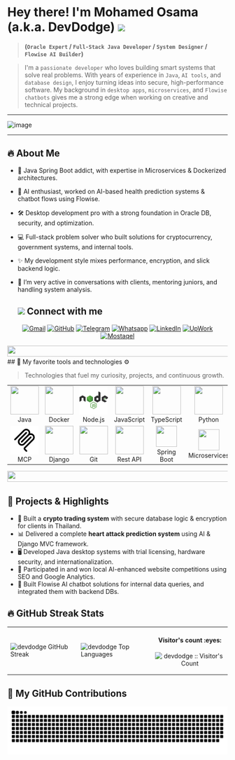 #  Hey there! I'm Mohamed Osama (a.k.a. DevDodge) <img src="https://media.giphy.com/media/WUlplcMpOCEmTGBtBW/giphy.gif" width="70">

> **(`Oracle Expert` / `Full-Stack Java Developer` / `System Designer` / `Flowise AI Builder`)**

> I'm a `passionate developer` who loves building smart systems that solve real problems. With years of experience in `Java`, `AI tools`, and `database design`, I enjoy turning ideas into secure, high-performance software. My background in `desktop apps`, `microservices`, and `Flowise chatbots` gives me a strong edge when working on creative and technical projects.

-----

<p align="center">
 
![image](https://user-images.githubusercontent.com/61057666/169029838-74df663d-2e62-4d77-bdff-b43f7d63f00f.png)

</p>

-----

## 🔥 About Me

- 🧠 Java Spring Boot addict, with expertise in Microservices & Dockerized architectures.
- 🤖 AI enthusiast, worked on AI-based health prediction systems & chatbot flows using Flowise.
- 🛠 Desktop development pro with a strong foundation in Oracle DB, security, and optimization.
- 💻 Full-stack problem solver who built solutions for cryptocurrency, government systems, and internal tools.
- ✨ My development style mixes performance, encryption, and slick backend logic.
- 💬 I’m very active in conversations with clients, mentoring juniors, and handling system analysis.

  ## <picture> <img src="https://github.com/7oSkaaa/7oSkaaa/blob/main/Images/Connect-with-me.gif?raw=true" width="100px"> </picture> Connect with me
<p align="center">
	<a href="mailto:developerdodge@gmail.com"><img img src="https://img.shields.io/badge/gmail-%23EA4335.svg?style=plastic&logo=gmail&logoColor=white" alt="Gmail"/></a>
	<a href="https://github.com/devdodge"><img src="https://img.shields.io/badge/github-%23181717.svg?style=plastic&logo=github&logoColor=white" alt="GitHub"/></a>
	        <a href="https://t.me/d0dgemasr"><img src="https://img.shields.io/badge/Telegram-0088cc?style=flat&logo=telegram" alt="Telegram" /></a>
	<a href="https://wa.me/201118180845"><img src="https://img.shields.io/badge/whatsapp-%2325D366.svg?style=plastic&logo=whatsapp&logoColor=white" alt="Whatsapp"/></a>
	<a href="https://www.linkedin.com/in/devdodge/"><img src="https://img.shields.io/badge/linkedin-%230A66C2.svg?style=plastic&logo=linkedin&logoColor=white" alt="LinkedIn"/></a>
 <a href="https://www.upwork.com/freelancers/~01e473e72dad366689"><img src="https://img.shields.io/badge/Upwork-494949?style=flat&logo=upwork" alt="UpWork" /></a>
 <a href="https://mostaql.com/u/MohamedDodge"><img src="https://img.shields.io/badge/Mostaqel-2ea3f2?style=flat&logo=freelancer" alt="Mostaqel" /></a>
</p>
<img src="https://github.com/Govindv7555/Govindv7555/blob/main/49e76e0596857673c5c80c85b84394c1.gif" width=1000px height=25px>
## 🚀 My favorite tools and technologies ⚙️

> Technologies that fuel my curiosity, projects, and continuous growth.

<table>
  <tr>
    <td align="center" width="96">
        <img src="https://techstack-generator.vercel.app/java-icon.svg" width="65" height="65" />
      <br>Java
    </td>
    <td align="center" width="96">
        <img src="https://techstack-generator.vercel.app/docker-icon.svg" width="65" height="65" />
      <br>Docker
    </td>
    <td align="center" width="96">
        <img src="nodejs-1-logo-svgrepo-com.svg" width="65" height="65" />
      <br>Node.js
    </td>
    <td align="center" width="96">
        <img src="https://techstack-generator.vercel.app/js-icon.svg" width="65" height="65" />
      <br>JavaScript
    </td>
    <td align="center" width="96">
        <img src="https://techstack-generator.vercel.app/ts-icon.svg" width="65" height="65" />
      <br>TypeScript
    </td>
    <td align="center" width="96">
        <img src="https://techstack-generator.vercel.app/python-icon.svg" width="65" height="65" />
      <br>Python
    </td>
    <td align="center" width="96">
        <img src="https://techstack-generator.vercel.app/mysql-icon.svg" width="65" height="65" />
      <br>MySQL
    </td>
    <td align="center" width="105">
        <img src="oracle-svgrepo-com.svg" width="100" height="48" />
      <br>Oracle DB
    </td>
    <td align="center" width="120">
        <img src="flowiseAi.png" width="100" height="48" />
      <br>Flowise AI
    </td>
  </tr>
 <tr>
    <td align="center" width="96">
        <img src="MCP.png" width="65" height="65" />
      MCP
    </td>
    <td align="center" width="96">
        <img src="https://techstack-generator.vercel.app/django-icon.svg" width="65" height="65" />
      <br>Django
    </td>
    <td align="center" width="96">
        <img src="https://techstack-generator.vercel.app/github-icon.svg" width="65" height="65" />
      <br>Git
    </td>    
    <td align="center" width="96">
        <img src="https://techstack-generator.vercel.app/restapi-icon.svg" width="65" height="65" />
      <br>Rest API
    </td>
    <td align="center" width="115">
        <img src="https://upload.wikimedia.org/wikipedia/commons/7/79/Spring_Boot.svg" width="48" height="48" />
      <br>Spring Boot
    </td>
    <td align="center" width="115">
        <img src="https://techstack-generator.vercel.app/prettier-icon.svg" width="48" height="48" />
      <br>Microservices
    </td>
    <td align="center" width="96">
        <img src="npm.png" width="48" height="48" />
      <br>NPM
    </td>
    <td align="center" width="96">
        <img src="jaspersoft.png" width="48" height="48" />
      <br>Jaspersoft
    </td>
    <td align="center" width="145">
        <img src="https://upload.wikimedia.org/wikipedia/fr/f/fe/SceneBuilderLogo.png" width="48" height="48" />
      <br>Scene Builder
    </td>
 </tr>
</table>
<img src="https://github.com/Govindv7555/Govindv7555/blob/main/49e76e0596857673c5c80c85b84394c1.gif" width=1000px height=25px>


## 📜 Projects & Highlights

- 🔐 Built a **crypto trading system** with secure database logic & encryption for clients in Thailand.
- 📊 Delivered a complete **heart attack prediction system** using AI & Django MVC framework.
- 🖥 Developed Java desktop systems with trial licensing, hardware security, and internationalization.
- 🤝 Participated in and won local AI-enhanced website competitions using SEO and Google Analytics.
- 💬 Built Flowise AI chatbot solutions for internal data queries, and integrated them with backend DBs.
## 🔥 GitHub Streak Stats

<table align="center" cellspacing="0" cellpadding="0">
  <tr>
    <td>
      <img src="https://github-readme-streak-stats.herokuapp.com/?user=devdodge&theme=dark" alt="devdodge GitHub Streak" />
    </td>
    <td valign="middle">
      <img src="https://github-readme-stats.vercel.app/api/top-langs/?username=devdodge&langs_count=10&theme=tokyonight&layout=compact" alt="devdodge Top Languages" />
    </td>
    <td valign="middle">
	    <h4 align="center">Visitor's count :eyes:</h4>
      <p align="center"><img src="https://profile-counter.glitch.me/{devdodge}/count.svg" alt="devdodge :: Visitor's Count" /></p>
    </td>
  </tr>
</table>







## 🐍 My GitHub Contributions

<picture>
  <source
    media="(prefers-color-scheme: dark)"
    srcset="https://raw.githubusercontent.com/platane/snk/output/github-contribution-grid-snake-dark.svg"
  />
  <source
    media="(prefers-color-scheme: light)"
    srcset="https://raw.githubusercontent.com/platane/snk/output/github-contribution-grid-snake.svg"
  />
  <img
    alt="github contribution grid snake animation"
    src="https://raw.githubusercontent.com/platane/snk/output/github-contribution-grid-snake.svg"
  />
</picture>
